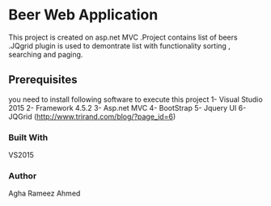 # Beer Web Application
This project is created on asp.net MVC .Project contains list of beers .JQgrid plugin is used to demontrate list with functionality sorting , searching and paging.

## Prerequisites
you need to install following software to execute this project
1- Visual Studio 2015
2- Framework 4.5.2
3- Asp.net MVC
4- BootStrap
5- Jquery UI 
6- JQGrid (http://www.trirand.com/blog/?page_id=6)

### Built With
VS2015

### Author
Agha Rameez Ahmed

